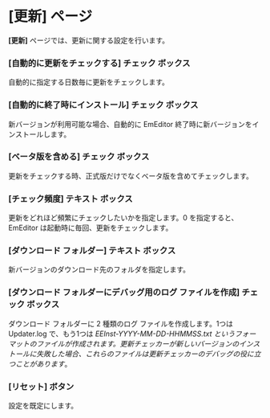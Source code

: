 # \[更新\] ページ

**\[更新\]** ページでは、更新に関する設定を行います。

### \[自動的に更新をチェックする\] チェック ボックス

自動的に指定する日数毎に更新をチェックします。

### \[自動的に終了時にインストール\] チェック ボックス

新バージョンが利用可能な場合、自動的に EmEditor 終了時に新バージョンをインストールします。

### \[ベータ版を含める\] チェック ボックス

更新をチェックする時、正式版だけでなくベータ版を含めてチェックします。

### \[チェック頻度\] テキスト ボックス

更新をどれほど頻繁にチェックしたいかを指定します。0 を指定すると、EmEditor は起動時に毎回、更新をチェックします。

### \[ダウンロード フォルダー\] テキスト ボックス

新バージョンのダウンロード先のフォルダを指定します。

### \[ダウンロード フォルダーにデバッグ用のログ ファイルを作成\] チェック ボックス

ダウンロード フォルダーに 2 種類のログ ファイルを作成します。1つは Updater.log で、もう1つは _EEInst-YYYY-MM-DD-HHMMSS.txt というフォーマットのファイルが作成されます。更新チェッカーが新しいバージョンのインストールに失敗した場合、これらのファイルは更新チェッカーのデバッグの役に立つことがあります_。

### \[リセット\] ボタン

設定を既定にします。


